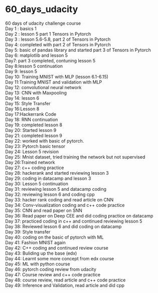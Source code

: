 # 60_days_udacity
60 days of udacity challenge course 
<br /> Day 1 : basics 1
<br /> Day 2 : lesson 5 part 1 Tensors in Pytorch 
<br /> Day 3 : lesson 5.6-5.8, part 2 of Tensors in Pytorch
<br /> Day 4: completed with part 2 of Tensors in Pytorch
<br /> Day 5: basic of pandas library and started part 3 of Tensors in Pytorch
<br /> Day 6: matplotlib and lesson 5
<br /> Day7: part 3 completed, contuning lesson 5
<br /> Day 8:lesson 5 continuation
<br /> Day 9: lesson 5
<br /> Day 10: Training MNIST with MLP (lesson 6.1-6.15)
<br /> Day 11:Training MNIST and validation with MLP
<br /> Day 12: convolutional neural network
<br /> Day 13: CNN with Maxpooling
<br /> Day 14: lesson 6
<br /> Day 15: Style Transfer
<br /> Day 16:Lesson 8
<br /> Day 17:Hackerrank Code
<br /> Day 18: RNN continuation
<br /> Day 19: completed lesson 8
<br /> Day 20: Started lesson 9
<br /> Day 21: completed lesson 9
<br /> Day 22: worked with basic of pytorch.
<br /> Day 23: Pytorch basic tensor
<br /> Day 24: Lesson 5 revision
<br /> Day 25: Mnist dataset, tried training the network but not supervised
<br /> Day 26:Trained network
<br/>  Day 27: c++ coding practice
<br /> Day 28: hackerank and started reviewing lesson 3
<br /> Day 29: coding in datacamp and lesson 3
<br />Day 30: Lesson 5 continuation
<br />Day 31: reviewing lesson 5 and datacamp coding
<br />Day 32: reviewing lesson 6 and coding cpp
<br />Day 33: hacker rank coding and read article on CNN
<br />Day 34: Conv-visualization coding and c++ code practice
<br />Day 35: CNN and read paper on SNN
<br />Day 36: Read paper on Deep CEE and did coding practice on datacamp
<br />Day 37: practiced coding in c++ and continued reviewing lesson 5
<br />Day 38: Reviewed lesson 6 and did coding on datacamp
<br />Day 39: Style transfer
<br />Day 40: coding on the basic of pytorch with ML
<br />Day 41: Fashion MNIST again 
<br />Day 42: C++ coding and continued review course
<br />Day 43: Buliding up the base (edx)
<br />Day 44: Learnt some more concept from edx course
<br />Day 45: ML with python course
<br />Day 46: pytorch coding review from udacity
<br />Day 47: Course review and c++ code practice
<br />Day 48: course review, read article and c++ code practice
<br />Day 49: Inference and Validation, read article and did cpp
